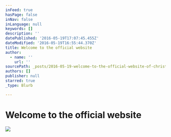 ```yaml
---
inFeed: true
hasPage: false
inNav: false
inLanguage: null
keywords: []
description: ''
datePublished: '2016-05-19T17:07:45.455Z'
dateModified: '2016-05-19T16:55:44.370Z'
title: Welcome to the official website
author:
  - name: ''
    url: ''
sourcePath: _posts/2016-05-19-welcome-to-the-official-website-of-christian-schumann.md
authors: []
publisher: null
starred: true
_type: Blurb

---
```

# Welcome to the official website
![](https://the-grid-user-content.s3-us-west-2.amazonaws.com/881152bc-adc0-4b6f-aa6d-b905a0a51d47.png)
